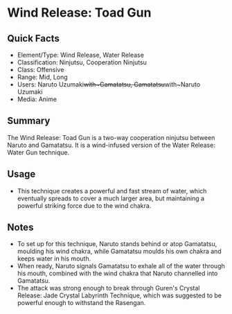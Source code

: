 # Wind Release: Toad Gun

## Quick Facts
- Element/Type: Wind Release, Water Release
- Classification: Ninjutsu, Cooperation Ninjutsu
- Class: Offensive
- Range: Mid, Long
- Users: Naruto Uzumaki~~with~Gamatatsu, Gamatatsu~~with~Naruto Uzumaki
- Media: Anime

## Summary
The Wind Release: Toad Gun is a two-way cooperation ninjutsu between Naruto and Gamatatsu. It is a wind-infused version of the Water Release: Water Gun technique.

## Usage
- This technique creates a powerful and fast stream of water, which eventually spreads to cover a much larger area, but maintaining a powerful striking force due to the wind chakra.

## Notes
- To set up for this technique, Naruto stands behind or atop Gamatatsu, moulding his wind chakra, while Gamatatsu moulds his own chakra and keeps water in his mouth.
- When ready, Naruto signals Gamatatsu to exhale all of the water through his mouth, combined with the wind chakra that Naruto channelled into Gamatatsu.
- The attack was strong enough to break through Guren's Crystal Release: Jade Crystal Labyrinth Technique, which was suggested to be powerful enough to withstand the Rasengan.
